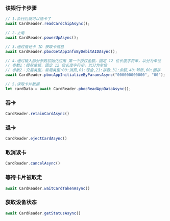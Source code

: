 
### 读银行卡步骤
```js
// 1.执行后就可以插卡了
await CardReader.readCardChipAsync();

// 2.上电
await CardReader.powerUpAsync();

// 3.通过借记卡 ID 获取卡信息
await CardReader.pbocGetAppInfoByDebitAIDAsync();

// 4.通过输入部分参数初始化应用 第一个授权金额，固定 12 位长度字符串，以分为单位
// 参数1：授权金额，固定 12 位长度字符串，以分为单位
// 参数2：交易类型，常用类型:00:消费,01:现金,21:存款,31:余额,40:转账,60:圈存
await CardReader.pbocAppInitializeByParamsAsync("000000000000", "00");

// 5.读取卡片数据
let cardData = await CardReader.pbocReadAppDataAsync();
```

### 吞卡
```js
CardReader.retainCardAsync()
```

### 退卡
```js
CardReader.ejectCardAsync()
```

### 取消读卡
```js
CardReader.cancelAsync()
```

### 等待卡片被取走
```js
await CardReader.waitCardTakenAsync()
```

### 获取设备状态
```js
await CardReader.getStatusAsync()
```